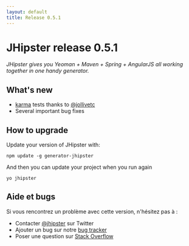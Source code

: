 ```yaml
---
layout: default
title: Release 0.5.1
---
```


JHipster release 0.5.1
==================

*JHipster gives you Yeoman + Maven + Spring + AngularJS all working together in one handy generator.*

What's new
----------

- [karma](http://karma-runner.github.io/) tests thanks to [@jollivetc](https://twitter.com/jollivetc)
- Several important bug fixes

How to upgrade
------------

Update your version of JHipster with:

```
npm update -g generator-jhipster
```

And then you can update your project when you run again

```
yo jhipster
```

Aide et bugs
--------------

Si vous rencontrez un problème avec cette version, n'hésitez pas à :

- Contacter [@jhipster](https://twitter.com/jhipster) sur Twitter
- Ajouter un bug sur notre [bug tracker](https://github.com/jhipster/generator-jhipster/issues?state=open)
- Poser une question sur [Stack Overflow](http://stackoverflow.com/tags/jhipster/info)